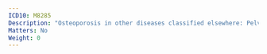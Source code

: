 ```yaml
---
ICD10: M8285
Description: "Osteoporosis in other diseases classified elsewhere: Pelvic region and thigh"
Matters: No
Weight: 0
---
```


